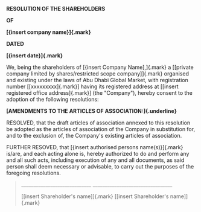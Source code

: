 **RESOLUTION OF THE SHAREHOLDERS**

**OF**

**[{insert company name}]{.mark}**

**DATED**

**[{insert date}]{.mark}**

We, being the shareholders of [{insert Company Name\],]{.mark} a
\[[private company limited by shares/restricted scope company\]]{.mark}
organised and existing under the laws of Abu Dhabi Global Market, with
registration number \[[xxxxxxxxx]{.mark}\] having its registered address
at \[[insert registered office address]{.mark}\] (the "Company"), hereby
consent to the adoption of the following resolutions:

**[AMENDMENTS TO THE ARTICLES OF ASSOCIATION:]{.underline}**

RESOLVED, that the draft articles of association annexed to this
resolution be adopted as the articles of association of the Company in
substitution for, and to the exclusion of, the Company's existing
articles of association.

FURTHER RESOVED, that [{insert authorised persons name(s)}]{.mark}
is/are, and each acting alone is, hereby authorized to do and perform
any and all such acts, including execution of any and all documents, as
said person shall deem necessary or advisable, to carry out the purposes
of the foregoing resolutions.

> \_\_\_\_\_\_\_\_\_\_\_\_\_\_\_\_\_\_\_\_\_\_\_\_\_\_\_\_\_
> \_\_\_\_\_\_\_\_\_\_\_\_\_\_\_\_\_\_\_\_\_\_\_\_\_\_\_\_\_\_\_\_\_
>
> [\[insert Shareholder's name\]]{.mark} [\[insert Shareholder's
> name\]]{.mark}
